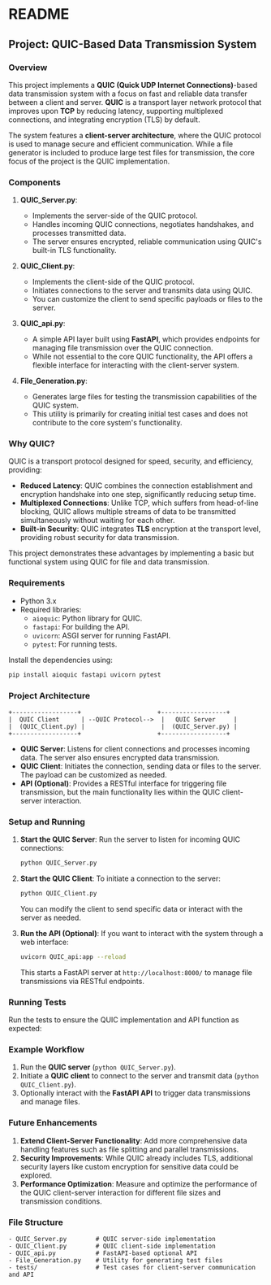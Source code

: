 
# README

## Project: QUIC-Based Data Transmission System

### Overview

This project implements a **QUIC (Quick UDP Internet Connections)**-based data transmission system with a focus on fast and reliable data transfer between a client and server. **QUIC** is a transport layer network protocol that improves upon **TCP** by reducing latency, supporting multiplexed connections, and integrating encryption (TLS) by default.

The system features a **client-server architecture**, where the QUIC protocol is used to manage secure and efficient communication. While a file generator is included to produce large test files for transmission, the core focus of the project is the QUIC implementation.

### Components

1. **QUIC_Server.py**: 
   - Implements the server-side of the QUIC protocol.
   - Handles incoming QUIC connections, negotiates handshakes, and processes transmitted data.
   - The server ensures encrypted, reliable communication using QUIC's built-in TLS functionality.

2. **QUIC_Client.py**: 
   - Implements the client-side of the QUIC protocol.
   - Initiates connections to the server and transmits data using QUIC.
   - You can customize the client to send specific payloads or files to the server.

3. **QUIC_api.py**: 
   - A simple API layer built using **FastAPI**, which provides endpoints for managing file transmission over the QUIC connection.
   - While not essential to the core QUIC functionality, the API offers a flexible interface for interacting with the client-server system.

4. **File_Generation.py**: 
   - Generates large files for testing the transmission capabilities of the QUIC system.
   - This utility is primarily for creating initial test cases and does not contribute to the core system's functionality.

### Why QUIC?

QUIC is a transport protocol designed for speed, security, and efficiency, providing:

- **Reduced Latency**: QUIC combines the connection establishment and encryption handshake into one step, significantly reducing setup time.
- **Multiplexed Connections**: Unlike TCP, which suffers from head-of-line blocking, QUIC allows multiple streams of data to be transmitted simultaneously without waiting for each other.
- **Built-in Security**: QUIC integrates **TLS** encryption at the transport level, providing robust security for data transmission.

This project demonstrates these advantages by implementing a basic but functional system using QUIC for file and data transmission.

### Requirements

- Python 3.x
- Required libraries:
  - `aioquic`: Python library for QUIC.
  - `fastapi`: For building the API.
  - `uvicorn`: ASGI server for running FastAPI.
  - `pytest`: For running tests.

Install the dependencies using:

```bash
pip install aioquic fastapi uvicorn pytest
```

### Project Architecture

```
+------------------+                     +------------------+
|  QUIC Client      | --QUIC Protocol-->  |   QUIC Server     |
|  (QUIC_Client.py) |                     |  (QUIC_Server.py) |
+------------------+                     +------------------+
```

- **QUIC Server**: Listens for client connections and processes incoming data. The server also ensures encrypted data transmission.
- **QUIC Client**: Initiates the connection, sending data or files to the server. The payload can be customized as needed.
- **API (Optional)**: Provides a RESTful interface for triggering file transmission, but the main functionality lies within the QUIC client-server interaction.

### Setup and Running

1. **Start the QUIC Server**:
   Run the server to listen for incoming QUIC connections:

   ```bash
   python QUIC_Server.py
   ```

2. **Start the QUIC Client**:
   To initiate a connection to the server:

   ```bash
   python QUIC_Client.py
   ```

   You can modify the client to send specific data or interact with the server as needed.

3. **Run the API (Optional)**:
   If you want to interact with the system through a web interface:

   ```bash
   uvicorn QUIC_api:app --reload
   ```

   This starts a FastAPI server at `http://localhost:8000/` to manage file transmissions via RESTful endpoints.

### Running Tests

Run the tests to ensure the QUIC implementation and API function as expected:


### Example Workflow

1. Run the **QUIC server** (`python QUIC_Server.py`).
2. Initiate a **QUIC client** to connect to the server and transmit data (`python QUIC_Client.py`).
3. Optionally interact with the **FastAPI API** to trigger data transmissions and manage files.

### Future Enhancements

1. **Extend Client-Server Functionality**: Add more comprehensive data handling features such as file splitting and parallel transmissions.
2. **Security Improvements**: While QUIC already includes TLS, additional security layers like custom encryption for sensitive data could be explored.
3. **Performance Optimization**: Measure and optimize the performance of the QUIC client-server interaction for different file sizes and transmission conditions.

### File Structure

```
- QUIC_Server.py        # QUIC server-side implementation
- QUIC_Client.py        # QUIC client-side implementation
- QUIC_api.py           # FastAPI-based optional API
- File_Generation.py    # Utility for generating test files
- tests/                # Test cases for client-server communication and API
```

